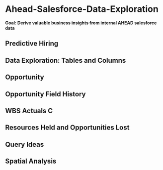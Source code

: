 # Ahead-Salesforce-Data-Exploration
**Goal: Derive valuable business insights from internal AHEAD salesforce data**

## Predictive Hiring

## Data Exploration: Tables and Columns

## Opportunity

## Opportunity Field History

## WBS Actuals C

## Resources Held and Opportunities Lost

## Query Ideas

## Spatial Analysis




